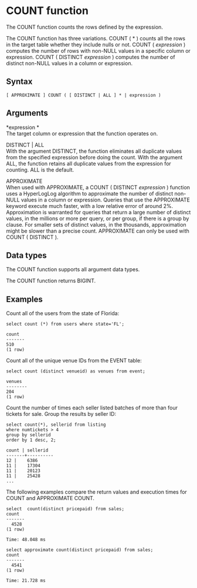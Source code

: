 # COUNT function<a name="r_COUNT"></a>

 The COUNT function counts the rows defined by the expression\.

The COUNT function has three variations\. COUNT \( \* \) counts all the rows in the target table whether they include nulls or not\. COUNT \( *expression* \) computes the number of rows with non\-NULL values in a specific column or expression\. COUNT \( DISTINCT *expression* \) computes the number of distinct non\-NULL values in a column or expression\.

## Syntax<a name="r_COUNT-synopsis"></a>

```
[ APPROXIMATE ] COUNT ( [ DISTINCT | ALL ] * | expression )
```

## Arguments<a name="r_COUNT-arguments"></a>

 *expression *   
The target column or expression that the function operates on\.

DISTINCT \| ALL  
With the argument DISTINCT, the function eliminates all duplicate values from the specified expression before doing the count\. With the argument ALL, the function retains all duplicate values from the expression for counting\. ALL is the default\.

APPROXIMATE  
When used with APPROXIMATE, a COUNT \( DISTINCT *expression* \) function uses a HyperLogLog algorithm to approximate the number of distinct non\-NULL values in a column or expression\. Queries that use the APPROXIMATE keyword execute much faster, with a low relative error of around 2%\. Approximation is warranted for queries that return a large number of distinct values, in the millions or more per query, or per group, if there is a group by clause\. For smaller sets of distinct values, in the thousands, approximation might be slower than a precise count\. APPROXIMATE can only be used with COUNT \( DISTINCT \)\.

## Data types<a name="c_Supported_data_types_count"></a>

The COUNT function supports all argument data types\.

The COUNT function returns BIGINT\.

## Examples<a name="r_COUNT-examples"></a>

Count all of the users from the state of Florida:

```
select count (*) from users where state='FL';

count
-------
510
(1 row)
```

Count all of the unique venue IDs from the EVENT table:

```
select count (distinct venueid) as venues from event;

venues
--------
204
(1 row)
```

Count the number of times each seller listed batches of more than four tickets for sale\. Group the results by seller ID:

```
select count(*), sellerid from listing 
where numtickets > 4
group by sellerid
order by 1 desc, 2;

count | sellerid
-------+----------
12 |    6386
11 |    17304
11 |    20123
11 |    25428
...
```

The following examples compare the return values and execution times for COUNT and APPROXIMATE COUNT\. 

```
select  count(distinct pricepaid) from sales;
count
-------
  4528
(1 row)

Time: 48.048 ms

select approximate count(distinct pricepaid) from sales;
count
-------
  4541
(1 row)

Time: 21.728 ms
```